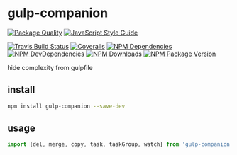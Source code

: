 # gulp-companion

[![Package Quality](http://npm.packagequality.com/badge/gulp-companion.png)](http://packagequality.com/#?package=gulp-companion)
[![JavaScript Style Guide](https://cdn.rawgit.com/feross/standard/master/badge.svg)](https://github.com/feross/standard)

[![Travis Build Status](https://img.shields.io/travis/thecotne/gulp-companion.svg?style=flat-square&maxAge=300)](https://travis-ci.org/thecotne/gulp-companion)
[![Coveralls](https://img.shields.io/coveralls/thecotne/gulp-companion.svg?style=flat-square&maxAge=300)](https://coveralls.io/github/thecotne/gulp-companion)
[![NPM Dependencies](https://img.shields.io/david/thecotne/gulp-companion.svg?style=flat-square&maxAge=300)](https://david-dm.org/thecotne/gulp-companion)
[![NPM DevDependencies](https://img.shields.io/david/dev/thecotne/gulp-companion.svg?style=flat-square&maxAge=300)](https://david-dm.org/thecotne/gulp-companion?type=dev)
[![NPM Downloads](https://img.shields.io/npm/dm/gulp-companion.svg?style=flat-square&maxAge=300)](https://www.npmjs.com/package/gulp-companion)
[![NPM Package Version](https://img.shields.io/npm/v/gulp-companion.svg?style=flat-square&maxAge=300)](https://www.npmjs.com/package/gulp-companion)

hide complexity from gulpfile

## install

```bash
npm install gulp-companion --save-dev
```

## usage

```javascript
import {del, merge, copy, task, taskGroup, watch} from 'gulp-companion'

```

